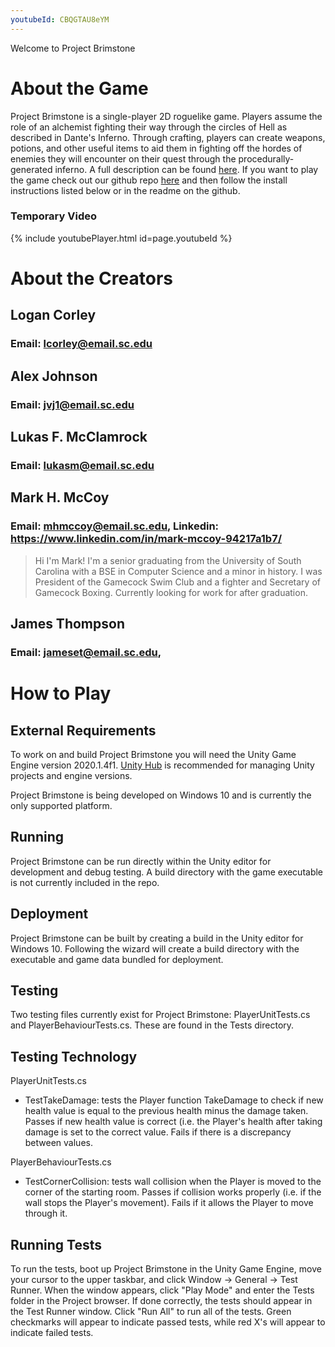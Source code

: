 ```yaml
---
youtubeId: CBQGTAU8eYM
---
```


Welcome to Project Brimstone 

# About the Game

Project Brimstone is a single-player 2D roguelike game. Players assume the role of an
alchemist fighting their way through the circles of Hell as described in Dante's Inferno. Through crafting, players
can create weapons, potions, and other useful items to aid them in fighting off
the hordes of enemies they will encounter on their quest through the procedurally-generated
inferno. A full description can be found [here](https://github.com/SCCapstone/RogueGames/wiki/Project-Description).
If you want to play the game check out our github repo [here](https://github.com/SCCapstone/RogueGames) and then 
follow the install instructions listed below or in the readme on the github.

### Temporary Video

{% include youtubePlayer.html id=page.youtubeId %}

# About the Creators
## Logan Corley
###   Email: lcorley@email.sc.edu
## Alex Johnson
###   Email: jvj1@email.sc.edu
## Lukas F. McClamrock
###   Email: lukasm@email.sc.edu
## Mark H. McCoy
###   Email: mhmccoy@email.sc.edu, Linkedin: https://www.linkedin.com/in/mark-mccoy-94217a1b7/
>  Hi I'm Mark! I'm a senior graduating from the University of South Carolina with a BSE in Computer Science and a minor 
>  in history. I was President of the Gamecock Swim Club and a fighter and Secretary of Gamecock Boxing. Currently looking for
>  work for after graduation.
 
## James Thompson
###   Email: jameset@email.sc.edu, 


# How to Play

## External Requirements

To work on and build Project Brimstone you will need the Unity Game Engine version 2020.1.4f1.
[Unity Hub](https://unity3d.com/get-unity/download) is recommended for managing Unity projects and engine versions.

Project Brimstone is being developed on Windows 10 and is currently the only supported platform.

## Running

Project Brimstone can be run directly within the Unity editor for development and debug testing.
A build directory with the game executable is not currently included in the repo.

## Deployment

Project Brimstone can be built by creating a build in the Unity editor for Windows 10. Following
the wizard will create a build directory with the executable and game data bundled for deployment.

## Testing

Two testing files currently exist for Project Brimstone: PlayerUnitTests.cs and PlayerBehaviourTests.cs. These are 
found in the Tests directory.

## Testing Technology

PlayerUnitTests.cs
- TestTakeDamage: tests the Player function TakeDamage to check if new health value is equal to the previous health 
minus the damage taken. Passes if new health value is correct (i.e. the Player's health after taking damage is set to 
the correct value. Fails if there is a discrepancy between values.

PlayerBehaviourTests.cs
- TestCornerCollision: tests wall collision when the Player is moved to the corner of the starting room. Passes if 
collision works properly (i.e. if the wall stops the Player's movement). Fails if it allows the Player to move through it.

## Running Tests

To run the tests, boot up Project Brimstone in the Unity Game Engine, move your cursor to the upper taskbar, and click 
Window -> General -> Test Runner. When the window appears, click "Play Mode" and enter the Tests folder in the Project 
browser. If done correctly, the tests should appear in the Test Runner window. Click "Run All" to run all of the tests. 
Green checkmarks will appear to indicate passed tests, while red X's will appear to indicate failed tests.

